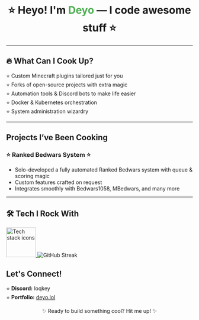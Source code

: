 <h1 align="center">⭐ Heyo! I'm <span style="color:#4CAF50;">Deyo</span> — I code awesome stuff ⭐</h1>

---

## 🔥 What Can I Cook Up?
⭐ Custom Minecraft plugins tailored just for you  
⭐ Forks of open-source projects with extra magic  
⭐ Automation tools & Discord bots to make life easier  
⭐ Docker & Kubernetes orchestration  
⭐ System administration wizardry  

---

## Projects I’ve Been Cooking
### ⭐ Ranked Bedwars System ⭐
- Solo-developed a fully automated Ranked Bedwars system with queue & scoring magic  
- Custom features crafted on request  
- Integrates smoothly with Bedwars1058, MBedwars, and many more  

---

## 🛠 Tech I Rock With  
<a href="https://skillicons.dev" target="_blank" rel="noopener noreferrer">
  <img height="80" src="https://skillicons.dev/icons?i=js,nodejs,java,python,go,html,css,aws,git,github,vscode,idea,mysql,mongodb" alt="Tech stack icons" />
</a>
<a align="center href="https://git.io/streak-stats"><img src="https://streak-stats.demolab.com?user=Deyoyk&theme=tokyonight-duo&hide_border=true&short_numbers=true" alt="GitHub Streak" /></a>

##  Let's Connect!
⭐ **Discord:** loqkey  
⭐ **Portfolio:** [deyo.lol](http://deyo.lol)  


<p align="center">✨ Ready to build something cool? Hit me up! ✨</p>
